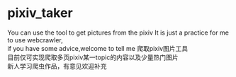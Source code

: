 # pixiv_taker  
You can use the tool to get pictures from the pixiv
It is just a practice for me to use webcrawler,   
if you have some advice,welcome to tell me
爬取pixiv图片工具  
目前仅可实现爬取多页pixiv某一topic的内容以及少量热门图片  
新人学习爬虫作品，有意见欢迎补充  
